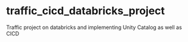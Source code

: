 # traffic_cicd_databricks_project
Traffic project on databricks and implementing Unity Catalog as well as CICD
